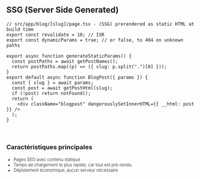 ## SSG (Server Side Generated)

```tsx
// src/app/blog/[slug]/page.tsx - (SSG) prerendered as static HTML at build time
export const revalidate = 10; // ISR
export const dynamicParams = true; // or false, to 404 on unknown paths

export async function generateStaticParams() {
  const postPaths = await getPostNames();
  return postPaths.map((p) => ({ slug: p.split(".")[0] }));
}
export default async function BlogPost({ params }) {
  const { slug } = await params;
  const post = await getPostHtml(slug);
  if (!post) return notFound();
  return (
    <div className="blogpost" dangerouslySetInnerHTML={{ __html: post }} />
  );
}
```

<br />

### Caractéristiques principales

- Pages SEO avec contenu statique
- Temps de chargement le plus rapide, car tout est pré-rendu.
- Déploiement économique, aucun serveur nécessaire

<style>
ul {
  font-size: 0.8em; 
  font-weight: 300;
}
</style>
